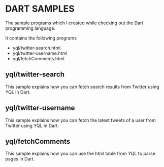 DART SAMPLES
============

The sample programs which I created while checking out the Dart programming language.

It contains the following programs

 - yql/twitter-search.html
 - yql/twitter-username.html
 - yql/fetchComments.html


yql/twitter-search
-------------

This sample explains how you can fetch search results from Twitter using YQL in Dart.

yql/twitter-username
-------------

This sample explains how you can fetch the latest tweets of a user from Twitter using YQL in Dart.

yql/fetchComments
-------------

This sample explains how you can use the html table from YQL to parse pages in Dart.

